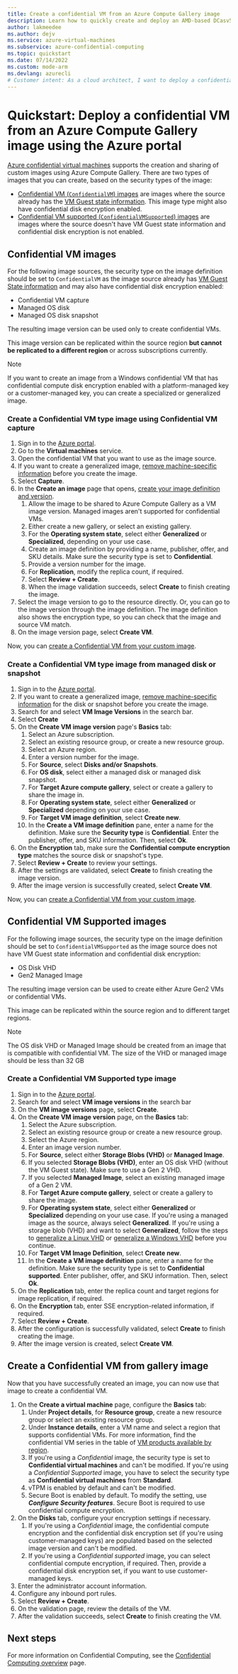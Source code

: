```yaml
---
title: Create a confidential VM from an Azure Compute Gallery image
description: Learn how to quickly create and deploy an AMD-based DCasv5 or ECasv5 series Azure confidential virtual machine (confidential VM) from an Azure Compute Gallery image
author: lakmeedee
ms.author: dejv
ms.service: azure-virtual-machines
ms.subservice: azure-confidential-computing
ms.topic: quickstart
ms.date: 07/14/2022
ms.custom: mode-arm
ms.devlang: azurecli
# Customer intent: As a cloud architect, I want to deploy a confidential virtual machine using a custom image from an Azure Compute Gallery, so that I can ensure sensitive workloads are protected with enhanced security features.
---
```


# Quickstart: Deploy a confidential VM from an Azure Compute Gallery image using the Azure portal

[Azure confidential virtual machines](confidential-vm-overview.md) supports the creation and sharing of custom images using Azure Compute Gallery. There are two types of images that you can create, based on the security types of the image:

- [Confidential VM (`ConfidentialVM`) images](#confidential-vm-images) are images where the source already has the [VM Guest state information](confidential-vm-faq.yml). This image type might also have confidential disk encryption enabled.
- [Confidential VM supported (`ConfidentialVMSupported`) images](#confidential-vm-supported-images) are images where the source doesn't have VM Guest state information and confidential disk encryption is not enabled.

## Confidential VM images

For the following image sources, the security type on the image definition should be set to `ConfidentialVM` as the image source already has [VM Guest State information](confidential-vm-faq.yml#is-there-an-extra-cost-for-using-confidential-vms-) and may also have confidential disk encryption enabled:
- Confidential VM capture
- Managed OS disk 
- Managed OS disk snapshot

The resulting image version can be used only to create confidential VMs.

This image version can be replicated within the source region **but cannot be replicated to a different region** or across subscriptions currently.

> [!NOTE]
> If you want to create an image from a Windows confidential VM that has confidential compute disk encryption enabled with a platform-managed key or a customer-managed key, you can create a specialized or generalized image.

### Create a Confidential VM type image using Confidential VM capture

1. Sign in to the [Azure portal](https://portal.azure.com).
1. Go to the **Virtual machines** service.
1. Open the confidential VM that you want to use as the image source.
1. If you want to create a generalized image, [remove machine-specific information](/azure/virtual-machines/generalize) before you create the image.
1. Select **Capture**.
1. In the **Create an image** page that opens, [create your image definition and version](/azure/virtual-machines/image-version?tabs=portal#create-an-image).
    1. Allow the image to be shared to Azure Compute Gallery as a VM image version. Managed images aren't supported for confidential VMs.
    1. Either create a new gallery, or select an existing gallery.
    1. For the **Operating system state**, select either **Generalized** or **Specialized**, depending on your use case.
    1. Create an image definition by providing a name, publisher, offer, and SKU details. Make sure the security type is set to **Confidential**.
    1. Provide a version number for the image.
    1. For **Replication**, modify the replica count, if required.
    1. Select **Review + Create**.
    1. When the image validation succeeds, select **Create** to finish creating the image.
1. Select the image version to go to the resource directly. Or, you can go to the image version through the image definition. The image definition also shows the encryption type, so you can check that the image and source VM match.
1. On the image version page, select **Create VM**.

Now, you can [create a Confidential VM from your custom image](#create-a-confidential-vm-from-gallery-image).

### Create a Confidential VM type image from managed disk or snapshot

1. Sign in to the [Azure portal](https://portal.azure.com).
1. If you want to create a generalized image, [remove machine-specific information](/azure/virtual-machines/generalize) for the disk or snapshot before you create the image.
1. Search for and select **VM Image Versions** in the search bar.
1. Select **Create**
1. On the **Create VM image version** page's **Basics** tab:
    1. Select an Azure subscription.
    1. Select an existing resource group, or create a new resource group.
    1. Select an Azure region.
    1. Enter a version number for the image.
    1. For **Source**, select **Disks and/or Snapshots**.
    1. For **OS disk**, select either a managed disk or managed disk snapshot.
    1. For **Target Azure compute gallery**, select or create a gallery to share the image in.
    1. For **Operating system state**, select either **Generalized** or **Specialized** depending on your use case. 
    1. For **Target VM image definition**, select **Create new**.
    1. In the **Create a VM image definition** pane, enter a name for the definition. Make sure the **Security type** is **Confidential**. Enter the publisher, offer, and SKU information. Then, select **Ok**.
1. On the **Encryption** tab, make sure the **Confidential compute encryption type** matches the source disk or snapshot's type.
1. Select **Review + Create** to review your settings.
1. After the settings are validated, select **Create** to finish creating the image version.
1. After the image version is successfully created, select **Create VM**.

Now, you can [create a Confidential VM from your custom image](#create-a-confidential-vm-from-gallery-image).

## Confidential VM Supported images

For the following image sources, the security type on the image definition should be set to `ConfidentialVMSupported` as the image source does not have VM Guest state information and confidential disk encryption:
- OS Disk VHD
- Gen2 Managed Image

The resulting image version can be used to create either Azure Gen2 VMs or confidential VMs.

This image can be replicated within the source region and to different target regions.

> [!NOTE]
> The OS disk VHD or Managed Image should be created from an image that is compatible with confidential VM. The size of the VHD or managed image should be less than 32 GB

### Create a Confidential VM Supported type image

1. Sign in to the [Azure portal](https://portal.azure.com).
1. Search for and select **VM image versions** in the search bar
1. On the **VM image versions** page, select **Create**.
1. On the **Create VM image version** page, on the **Basics** tab:
    1. Select the Azure subscription.
    1. Select an existing resource group or create a new resource group.
    1. Select the Azure region.
    1. Enter an image version number.
    1. For **Source**, select either **Storage Blobs (VHD)** or **Managed Image**.
    1. If you selected **Storage Blobs (VHD)**, enter an OS disk VHD (without the VM Guest state). Make sure to use a Gen 2 VHD.
    1. If you selected **Managed Image**, select an existing managed image of a Gen 2 VM.
    1. For **Target Azure compute gallery**, select or create a gallery to share the image.
    1. For **Operating system state**, select either **Generalized** or **Specialized** depending on your use case. If you're using a managed image as the source, always select **Generalized**. If you're using a storage blob (VHD) and want to select **Generalized**, follow the steps to [generalize a Linux VHD](/azure/virtual-machines/linux/create-upload-generic) or [generalize a Windows VHD](/azure/virtual-machines/windows/upload-generalized-managed) before you continue.
    1. For **Target VM Image Definition**, select **Create new**.
    1. In the **Create a VM image definition** pane, enter a name for the definition. Make sure the security type is set to **Confidential supported**. Enter publisher, offer, and SKU information. Then, select **Ok**.
1. On the **Replication** tab, enter the replica count and target regions for image replication, if required.
1. On the **Encryption** tab, enter SSE encryption-related information, if required.
1. Select **Review + Create**.
1. After the configuration is successfully validated, select **Create** to finish creating the image.
1. After the image version is created, select **Create VM**.

## Create a Confidential VM from gallery image
Now that you have successfully created an image, you can now use that image to create a confidential VM.

1. On the **Create a virtual machine** page, configure the **Basics** tab:
      1. Under **Project details**, for **Resource group**, create a new resource group or select an existing resource group.
      1. Under **Instance details**, enter a VM name and select a region that supports confidential VMs. For more information, find the confidential VM series in the table of [VM products available by region](https://azure.microsoft.com/global-infrastructure/services/?products=virtual-machines).
      1. If you're using a *Confidential* image, the security type is set to **Confidential virtual machines** and can't be modified. If you're using a *Confidential Supported* image, you have to select the security type as **Confidential virtual machines** from **Standard**.
      1. vTPM is enabled by default and can't be modified.
      1. Secure Boot is enabled by default. To modify the setting, use ***Configure Security features***. Secure Boot is required to use confidential compute encryption.
1. On the **Disks** tab, configure your encryption settings if necessary.
      1. If you're using a *Confidential* image, the confidential compute encryption and the confidential disk encryption set (if you're using customer-managed keys) are populated based on the selected image version and can't be modified.
      1. If you're using a *Confidential supported* image, you can select confidential compute encryption, if required. Then, provide a confidential disk encryption set, if you want to use customer-managed keys.
1. Enter the administrator account information.
1. Configure any inbound port rules.
1. Select **Review + Create**.
1. On the validation page, review the details of the VM.
1. After the validation succeeds, select **Create** to finish creating the VM.


## Next steps
For more information on Confidential Computing, see the [Confidential Computing overview](overview.md) page.
